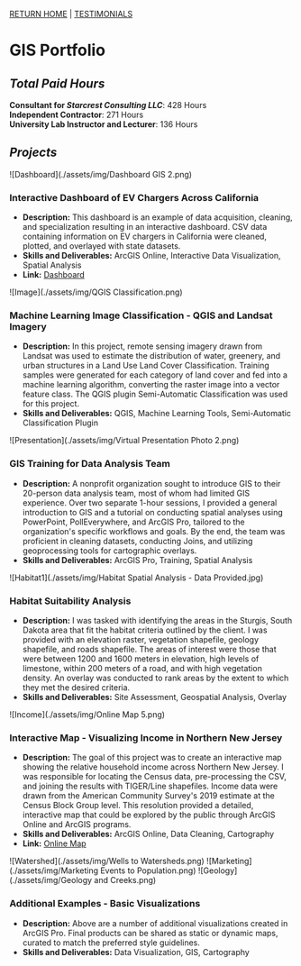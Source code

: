 [RETURN HOME](https://cjknoble.github.io/) | [TESTIMONIALS](./testimonials.html)

# GIS Portfolio 


## _Total Paid Hours_
**Consultant for _Starcrest Consulting LLC_**: 428 Hours <br>
**Independent Contractor**: 271 Hours <br>
**University Lab Instructor and Lecturer**: 136 Hours

## _Projects_
![Dashboard](./assets/img/Dashboard GIS 2.png)
### Interactive Dashboard of EV Chargers Across California
- **Description:** This dashboard is an example of data acquisition, cleaning, and specialization resulting in an interactive dashboard. CSV data containing information on EV chargers in California were cleaned, plotted, and overlayed with state datasets.
- **Skills and Deliverables:** ArcGIS Online, Interactive Data Visualization, Spatial Analysis
- **Link:** [Dashboard](https://montclair.maps.arcgis.com/apps/dashboards/d4113e3aeaea44529c3d5a37b35877f1)

![Image](./assets/img/QGIS Classification.png)
### Machine Learning Image Classification - QGIS and Landsat Imagery 
- **Description:** In this project, remote sensing imagery drawn from Landsat was used to estimate the distribution of water, greenery, and urban structures in a Land Use Land Cover Classification. Training samples were generated for each category of land cover and fed into a machine learning algorithm, converting the raster image into a vector feature class. The QGIS plugin Semi-Automatic Classification was used for this project. 
- **Skills and Deliverables:** QGIS, Machine Learning Tools, Semi-Automatic Classification Plugin

![Presentation](./assets/img/Virtual Presentation Photo 2.png)
### GIS Training for Data Analysis Team
- **Description:** A nonprofit organization sought to introduce GIS to their 20-person data analysis team, most of whom had limited GIS experience. Over two separate 1-hour sessions, I provided a general introduction to GIS and a tutorial on conducting spatial analyses using PowerPoint, PollEverywhere, and ArcGIS Pro, tailored to the organization's specific workflows and goals. By the end, the team was proficient in cleaning datasets, conducting Joins, and utilizing geoprocessing tools for cartographic overlays.
- **Skills and Deliverables:** ArcGIS Pro, Training, Spatial Analysis

![Habitat1](./assets/img/Habitat Spatial Analysis - Data Provided.jpg)
### Habitat Suitability Analysis
- **Description:** I was tasked with identifying the areas in the Sturgis, South Dakota area that fit the habitat criteria outlined by the client. I was provided with an elevation raster, vegetation shapefile, geology shapefile, and roads shapefile. The areas of interest were those that were between 1200 and 1600 meters in elevation, high levels of limestone, within 200 meters of a road, and with high vegetation density. An overlay was conducted to rank areas by the extent to which they met the desired criteria.
- **Skills and Deliverables:** Site Assessment, Geospatial Analysis, Overlay

![Income](./assets/img/Online Map 5.png)
### Interactive Map - Visualizing Income in Northern New Jersey
- **Description:** The goal of this project was to create an interactive map showing the relative household income across Northern New Jersey. I was responsible for locating the Census data, pre-processing the CSV, and joining the results with TIGER/Line shapefiles. Income data were drawn from the American Community Survey's 2019 estimate at the Census Block Group level. This resolution provided a detailed, interactive map that could be explored by the public through ArcGIS Online and ArcGIS programs.
- **Skills and Deliverables:** ArcGIS Online, Data Cleaning, Cartography
- **Link:** [Online Map](https://services9.arcgis.com/QHXEWAb0pE2rvfbb/arcgis/rest/services/Median_Income_Map__Online_/FeatureServer)

![Watershed](./assets/img/Wells to Watersheds.png)
![Marketing](./assets/img/Marketing Events to Population.png)
![Geology](./assets/img/Geology and Creeks.png)
### Additional Examples - Basic Visualizations
- **Description:** Above are a number of additional visualizations created in ArcGIS Pro. Final products can be shared as static or dynamic maps, curated to match the preferred style guidelines.
- **Skills and Deliverables:** Data Visualization, GIS, Cartography
